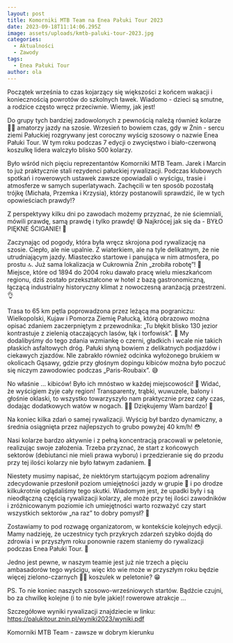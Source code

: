 ```yaml
---
layout: post
title: Komorniki MTB Team na Enea Pałuki Tour 2023
date: 2023-09-18T11:14:06.295Z
image: assets/uploads/kmtb-paluki-tour-2023.jpg
categories:
  - Aktualności
  - Zawody
tags:
  - Enea Pałuki Tour
author: ola
---
```

Początek września to czas kojarzący się większości z końcem wakacji i koniecznością powrotów do szkolnych ławek. Wiadomo - dzieci są smutne, a rodzice często wręcz przeciwnie. Wiemy, jak jest!
<!--more-->

Do grupy tych bardziej zadowolonych z pewnością należą również kolarze 🚴‍♂️ amatorzy jazdy na szosie. Wrzesień to bowiem czas, gdy w Żnin - sercu ziemi Pałuckiej rozgrywany jest coroczny wyścig szosowy o nazwie Enea Pałuki Tour. W tym roku podczas 7 edycji o zwycięstwo i biało-czerwoną koszulkę lidera walczyło blisko 500 kolarzy. 

Było wśród nich pięciu reprezentantów Komorniki MTB Team. Jarek i Marcin to już praktycznie stali rezydenci pałuckiej rywalizacji. Podczas klubowych spotkań i rowerowych ustawek zawsze opowiadali o wyścigu, trasie i atmosferze w samych superlatywach. Zachęcili w ten sposób pozostałą trójkę (Michała, Przemka i Krzysia), którzy postanowili sprawdzić, ile w tych opowieściach prawdy!? 

Z perspektywy kilku dni po zawodach możemy przyznać, że nie ściemniali, mówili prawdę, samą prawdę i tylko prawdę! 😅 Najkrócej jak się da  - BYŁO PIĘKNE ŚCIGANIE! 🤩 

Zaczynając od pogody, która była wręcz skrojona pod rywalizację na szosie. Ciepło, ale nie upalnie. Z wiaterkiem, ale na tyle delikatnym, że nie utrudniającym jazdy. Miasteczko startowe i panująca w nim atmosfera, po prostu 🔝. Już sama lokalizacja w Cukrownia Żnin „zrobiła robotę”! 🤌 Miejsce, które od 1894 do 2004 roku dawało pracę wielu mieszkańcom regionu, dziś zostało przekształcone w hotel z bazą gastronomiczną, łączącą industrialny historyczny klimat z nowoczesną aranżacją przestrzeni. 👌

Trasa to 65 km pętla poprowadzona przez leżącą ma pograniczu: Wielkopolski, Kujaw i Pomorza Ziemię Pałucką, którą obrazowo można opisać zdaniem zaczerpniętym z przewodnika: „Tu błękit blisko 130 jezior kontrastuje z zielenią otaczających lasów, łąk i torfowisk”. 🫶 My dodalibyśmy do tego zdania wzmiankę o czerni, gładkich i wcale nie takich płaskich asfaltowych dróg. Pałuki słyną bowiem z delikatnych podjazdów i ciekawych zjazdów. NIe zabrakło również odcinka wyłożonego brukiem w okolicach Gąsawy, gdzie przy głośnym dopingu kibiców można było poczuć się niczym zawodowiec podczas „Paris-Roubaix”. 😅

No właśnie … kibiców! Było ich mnóstwo w każdej miejscowości! 💪 Widać, że wyścigiem żyje cały region! Transparenty, trąbki, wuwuzele, balony i głośnie oklaski, to wszystko towarzyszyło nam praktycznie przez cały czas, dodając dodatkowych watów w nogach. 🦵🔥 Dziękujemy Wam bardzo! 🤗

Na koniec kilka zdań o samej rywalizacji. Wyścig był bardzo dynamiczny, a średnia osiągnięta przez najlepszych to grubo powyżej 40 km/h! 😳 

Nasi kolarze bardzo aktywnie i z pełną koncentracją pracowali w peletonie, realizując swoje założenia. Trzeba przyznać, że start z końcowych sektorów (debiutanci nie mieli prawa wyboru) i przedzieranie się do przodu przy tej ilości kolarzy nie było łatwym zadaniem. 🫣

Niestety musimy napisać, że niektórym startującym poziom adrenaliny zdecydowanie przesłonił poziom umiejętności jazdy w grupie 🤯 i po drodze kilkukrotnie oglądaliśmy tego skutki. Wiadomym jest, że upadki były i są nieodłączną częścią rywalizacji kolarzy, ale może przy tej ilości zawodników i zróżnicowanym poziomie ich umiejętności warto rozważyć czy start wszystkich sektorów „na raz” to dobry pomysł? 🤔

Zostawiamy to pod rozwagę organizatorom, w kontekście kolejnych edycji. Mamy nadzieję, że uczestnicy tych przykrych zdarzeń szybko dojdą do zdrowia i w przyszłym roku ponownie razem staniemy do rywalizacji podczas Enea Pałuki Tour. 👊

Jedno jest pewne, w naszym teamie jest już nie trzech a pięciu ambasadorów tego wyścigu, więc kto wie może w przyszłym roku będzie więcej zielono-czarnych 💚🖤 koszulek w peletonie? 😁

PS. To nie koniec naszych szosowo-wrześniowych startów. Bądźcie czujni, bo za chwilkę kolejne (i to nie byle jakie)! rowerowe atrakcje … 

Szczegółowe wyniki rywalizacji znajdziecie w linku: <https://palukitour.znin.pl/wyniki2023/wyniki.pdf>

Komorniki MTB Team - zawsze w dobrym kierunku